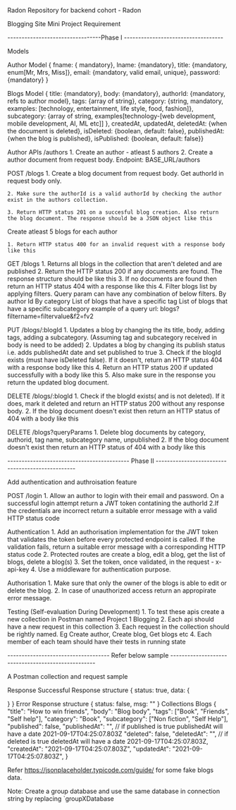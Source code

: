 Radon
Repository for backend cohort - Radon

Blogging Site Mini Project Requirement

---------------------------------Phase I -----------------------------------

Models

Author Model
{ fname: { mandatory}, lname: {mandatory}, title: {mandatory, enum[Mr, Mrs, Miss]}, email: {mandatory, valid email, unique}, password: {mandatory} }

Blogs Model
{ title: {mandatory}, body: {mandatory}, authorId: {mandatory, refs to author model}, tags: {array of string}, category: {string, mandatory, examples: [technology, entertainment, life style, food, fashion]}, subcategory: {array of string, examples[technology-[web development, mobile development, AI, ML etc]] }, createdAt, updatedAt, deletedAt: {when the document is deleted}, isDeleted: {boolean, default: false}, publishedAt: {when the blog is published}, isPublished: {boolean, default: false}}


Author APIs /authors
    1. Create an author - atleast 5 authors
    2. Create a author document from request body. Endpoint: BASE_URL/authors

POST /blogs
    1. Create a blog document from request body. Get authorId in request body only.

    2. Make sure the authorId is a valid authorId by checking the author exist in the authors collection.

    3. Return HTTP status 201 on a succesful blog creation. Also return the blog document. The response should be a JSON object like this

Create atleast 5 blogs for each author

    1. Return HTTP status 400 for an invalid request with a response body like this

GET /blogs
    1. Returns all blogs in the collection that aren't deleted and are published
    2. Return the HTTP status 200 if any documents are found. The response structure should be like this
    3. If no documents are found then return an HTTP status 404 with a response like this
    4. Filter blogs list by applying filters. Query param can have any combination of below filters.
        By author Id
        By category
        List of blogs that have a specific tag
        List of blogs that have a specific subcategory example of a query url: blogs?filtername=filtervalue&f2=fv2

PUT /blogs/:blogId
    1. Updates a blog by changing the its title, body, adding tags, adding a subcategory. (Assuming tag and subcategory received in body is need to be added)
    2. Updates a blog by changing its publish status i.e. adds publishedAt date and set published to true
    3. Check if the blogId exists (must have isDeleted false). If it doesn't, return an HTTP status 404 with a response body like this
    4. Return an HTTP status 200 if updated successfully with a body like this
    5. Also make sure in the response you return the updated blog document.

DELETE /blogs/:blogId
    1. Check if the blogId exists( and is not deleted). If it does, mark it deleted and return an HTTP status 200 without any response body.
    2. If the blog document doesn't exist then return an HTTP status of 404 with a body like this
 
DELETE /blogs?queryParams
    1. Delete blog documents by category, authorid, tag name, subcategory name, unpublished
    2. If the blog document doesn't exist then return an HTTP status of 404 with a body like this


------------------------------------------- Phase II -------------------------------------------------

Add authentication and authroisation feature

POST /login
    1. Allow an author to login with their email and password. On a successful login attempt return a JWT token contatining the authorId
    2.If the credentials are incorrect return a suitable error message with a valid HTTP status code

Authentication
    1. Add an authorisation implementation for the JWT token that validates the token before every protected endpoint is called. If the validation fails, return a suitable error message with a corresponding HTTP status code
    2. Protected routes are create a blog, edit a blog, get the list of blogs, delete a blog(s)
    3. Set the token, once validated, in the request - x-api-key
    4. Use a middleware for authentication purpose.

Authorisation
    1. Make sure that only the owner of the blogs is able to edit or delete the blog.
    2. In case of unauthorized access return an appropirate error message.


Testing (Self-evaluation During Development)
    1. To test these apis create a new collection in Postman named Project 1 Blogging
    2. Each api should have a new request in this collection
    3. Each request in the collection should be rightly named. Eg Create author, Create blog, Get blogs etc
    4. Each member of each team should have their tests in running state


------------------------------------ Refer below sample ---------------------------------------------------

A Postman collection and request sample

Response
Successful Response structure
{
  status: true,
  data: {

  }
}
Error Response structure
{
  status: false,
  msg: ""
}
Collections
Blogs
{
  "title": "How to win friends",
  "body": "Blog body",
  "tags": ["Book", "Friends", "Self help"],
  "category": "Book",
  "subcategory": ["Non fiction", "Self Help"],
  "published": false,
  "publishedAt": "", // if published is true publishedAt will have a date 2021-09-17T04:25:07.803Z
  "deleted": false,
  "deletedAt": "", // if deleted is true deletedAt will have a date 2021-09-17T04:25:07.803Z,
  "createdAt": "2021-09-17T04:25:07.803Z",
  "updatedAt": "2021-09-17T04:25:07.803Z",
}


Refer https://jsonplaceholder.typicode.com/guide/ for some fake blogs data.


Note: Create a group database and use the same database in connection string by replacing `groupXDatabase
